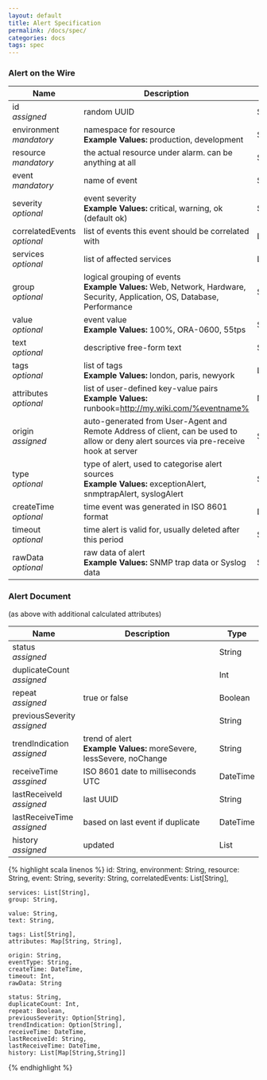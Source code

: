 ```yaml
---
layout: default
title: Alert Specification
permalink: /docs/spec/
categories: docs
tags: spec
---
```


### Alert on the Wire

Name | Description | Type
----- | ----------- | ----
id<br>_assigned_ | random UUID | String
environment<br>_mandatory_ | namespace for resource<br>**Example Values:** production, development | String
resource<br>_mandatory_ | the actual resource under alarm. can be anything at all | String
event<br>_mandatory_ | name of event | String
severity<br>_optional_ | event severity<br>**Example Values:**  critical, warning, ok (default ok) | String
correlatedEvents<br>_optional_ | list of events this event should be correlated with | List
services<br>_optional_ | list of affected services | List
group<br>_optional_ | logical grouping of events<br>**Example Values:** Web, Network, Hardware, Security, Application, OS, Database, Performance | String
value<br>_optional_ | event value <br>**Example Values:** 100%, ORA-0600, 55tps | String
text<br>_optional_ | descriptive free-form text | String
tags<br>_optional_ | list of tags <br>**Example Values:** london, paris, newyork | List
attributes<br>_optional_ | list of user-defined key-value pairs <br>**Example Values:** runbook=http://my.wiki.com/%eventname% | Map
origin<br>_assigned_ | auto-generated from User-Agent and Remote Address of client, can be used to allow or deny alert sources via pre-receive hook at server | String
type<br>_optional_ | type of alert, used to categorise alert sources <br>**Example Values:** exceptionAlert, snmptrapAlert, syslogAlert | String
createTime<br>_optional_ | time event was generated in ISO 8601 format | DateTime
timeout<br>_optional_ | time alert is valid for, usually deleted after this period | String
rawData<br>_optional_ | raw data of alert <br>**Example Values:** SNMP trap data or Syslog data | String

### Alert Document

(as above with additional calculated attributes)

Name | Description | Type
----- | ----------- | ----
status<br>_assigned_ | | String
duplicateCount<br>_assigned_ | | Int
repeat<br>_assigned_ | true or false | Boolean
previousSeverity<br>_assigned_ | | String
trendIndication<br>_assigned_ | trend of alert <br>**Example Values:** moreSevere, lessSevere, noChange | String
receiveTime<br>_assgined_ | ISO 8601 date to milliseconds UTC | DateTime
lastReceiveId<br>_assigned_ | last UUID | String
lastReceiveTime<br>_assigned_ | based on last event if duplicate | DateTime
history<br>_assigned_ | updated | List


{% highlight scala linenos %}
    id: String,
    environment: String,
    resource: String,
    event: String,
    severity: String,
    correlatedEvents: List[String],

    services: List[String],
    group: String,

    value: String,
    text: String,

    tags: List[String],
    attributes: Map[String, String],

    origin: String,
    eventType: String,
    createTime: DateTime,
    timeout: Int,
    rawData: String

    status: String,
    duplicateCount: Int,
    repeat: Boolean,
    previousSeverity: Option[String],
    trendIndication: Option[String],
    receiveTime: DateTime,
    lastReceiveId: String,
    lastReceiveTime: DateTime,
    history: List[Map[String,String]]
{% endhighlight %}